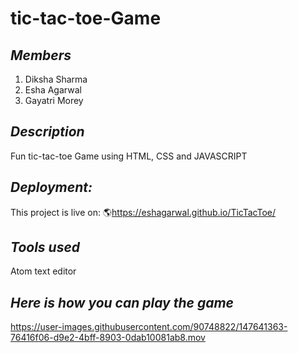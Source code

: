 # tic-tac-toe-Game

## *Members*

1. Diksha Sharma
2. Esha Agarwal
3. Gayatri Morey

## *Description*
Fun tic-tac-toe Game using HTML, CSS and JAVASCRIPT 

## *Deployment:*
This project is live on: 🌎https://eshagarwal.github.io/TicTacToe/

## *Tools used*
Atom text editor

## *Here is how you can play the game*

https://user-images.githubusercontent.com/90748822/147641363-76416f06-d9e2-4bff-8903-0dab10081ab8.mov
